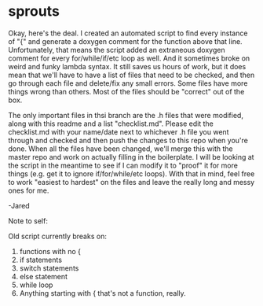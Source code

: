 sprouts
=======

Okay, here's the deal. I created an automated script to find every instance of "{" and generate a doxygen comment for the function above that line. Unfortunately, that means the script added an extraneous doxygen comment for every for/while/if/etc loop as well. And it sometimes broke on weird and funky lambda syntax. It still saves us hours of work, but it does mean that we'll have to have a list of files that need to be checked, and then go through each file and delete/fix any small errors. Some files have more things wrong than others. Most of the files should be "correct" out of the box.

The only important files in thsi branch are the .h files that were modified, along with this readme and a list "checklist.md". Please edit the checklist.md with your name/date next to whichever .h file you went through and checked and then push the changes to this repo when you're done. When all the files have been changed, we'll merge this with the master repo and work on actually filling in the boilerplate. I will be looking at the script in the meantime to see if I can modify it to "proof" it for more things (e.g. get it to ignore if/for/while/etc loops). With that in mind, feel free to work "easiest to hardest" on the files and leave the really long and messy ones for me.

-Jared

Note to self:

Old script currently breaks on:

1. functions with no {
2. if statements
3. switch statements
4. else statement
5. while loop
6. Anything starting with { that's not a function, really.
